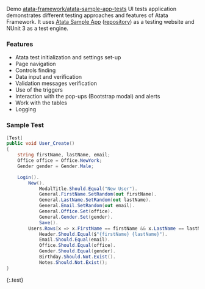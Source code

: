 Demo [atata-framework/atata-sample-app-tests](https://github.com/atata-framework/atata-sample-app-tests) UI tests application demonstrates different testing approaches and features of Atata Framework.
It uses [Atata Sample App](https://demo.atata.io/) ([repository](https://github.com/atata-framework/atata-sample-app)) as a testing website and NUnit 3 as a test engine.

### Features

* Atata test initialization and settings set-up
* Page navigation
* Controls finding
* Data input and verification
* Validation messages verification
* Use of the triggers
* Interaction with the pop-ups (Bootstrap modal) and alerts
* Work with the tables
* Logging

### Sample Test

```cs
[Test]
public void User_Create()
{
    string firstName, lastName, email;
    Office office = Office.NewYork;
    Gender gender = Gender.Male;

    Login().
        New().
            ModalTitle.Should.Equal("New User").
            General.FirstName.SetRandom(out firstName).
            General.LastName.SetRandom(out lastName).
            General.Email.SetRandom(out email).
            General.Office.Set(office).
            General.Gender.Set(gender).
            Save().
        Users.Rows[x => x.FirstName == firstName && x.LastName == lastName && x.Email == email && x.Office == office].View().
            Header.Should.Equal($"{firstName} {lastName}").
            Email.Should.Equal(email).
            Office.Should.Equal(office).
            Gender.Should.Equal(gender).
            Birthday.Should.Not.Exist().
            Notes.Should.Not.Exist();
}
```
{:.test}